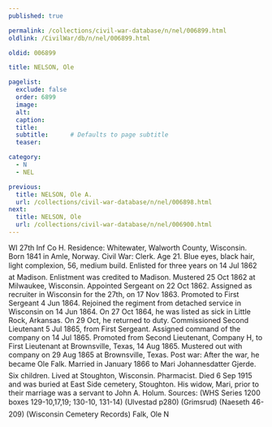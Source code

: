```yaml
---
published: true

permalink: /collections/civil-war-database/n/nel/006899.html
oldlink: /CivilWar/db/n/nel/006899.html

oldid: 006899

title: NELSON, Ole

pagelist:
  exclude: false
  order: 6899
  image: 
  alt:
  caption:
  title:
  subtitle:      # Defaults to page subtitle
  teaser:

category: 
  - N 
  - NEL

previous:
  title: NELSON, Ole A.
  url: /collections/civil-war-database/n/nel/006898.html  
next:
  title: NELSON, Ole
  url: /collections/civil-war-database/n/nel/006900.html   
---
```

WI 27th Inf Co H. Residence: Whitewater, Walworth County, Wisconsin. Born 1841 in Amle, Norway. Civil War: Clerk. Age 21. Blue eyes, black hair, light complexion, 5&#146;6&#148;, medium build. Enlisted for three years on 14 Jul 1862 at Madison. Enlistment was credited to Madison. Mustered 25 Oct 1862 at Milwaukee, Wisconsin. Appointed Sergeant on 22 Oct 1862. Assigned as recruiter in Wisconsin for the 27th, on 17 Nov 1863. Promoted to First Sergeant 4 Jun 1864. Rejoined the regiment from detached service in Wisconsin on 14 Jun 1864. On 27 Oct 1864, he was listed as sick in Little Rock, Arkansas. On 29 Oct, he returned to duty. Commissioned Second Lieutenant 5 Jul 1865, from First Sergeant. Assigned command of the company on 14 Jul 1865. Promoted from Second Lieutenant, Company H, to First Lieutenant at Brownsville, Texas, 14 Aug 1865. Mustered out with company on 29 Aug 1865 at Brownsville, Texas. Post war: After the war, he became &#147;Ole Falk&#148;. Married in January 1866 to Mari Johannesdatter Gjerde. Six children. Lived at Stoughton, Wisconsin. Pharmacist. Died 6 Sep 1915 and was buried at East Side cemetery, Stoughton. His widow, Mari, prior to their marriage was a servant to John A. Holum. Sources: (WHS Series 1200 boxes 129-10,17,19; 130-10, 131-14) (Ulvestad p280) (Grimsrud) (Naeseth &#146;46-209) (Wisconsin Cemetery Records) &#147;Falk, Ole N&#148;